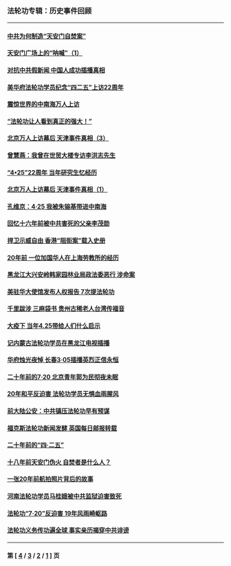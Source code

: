 ### 法轮功专辑：历史事件回顾
---
#### [中共为何制造“天安门自焚案”](../../pages/nf5793/n13183270.md?11070430) 
#### [天安门广场上的“呐喊”（1）](../../pages/nf5793/n13105277.md?11070430) 
#### [对抗中共假新闻 中国人成功插播真相](../../pages/nf5793/n12910618.md?11070430) 
#### [美华府法轮功学员纪念“四二五”上访22周年](../../pages/nf5793/n12904445.md?11070430) 
#### [震惊世界的中南海万人上访](../../pages/nf5793/n12903976.md?11070430) 
#### [“法轮功让人看到真正的强大！”](../../pages/nf5793/n12903195.md?11070430) 
#### [北京万人上访幕后 天津事件真相（3）](../../pages/nf5793/n12902807.md?11070430) 
#### [曾慧燕：我曾在世贸大楼专访李洪志先生](../../pages/nf5793/n12898729.md?11070430) 
#### [“4•25”22周年 当年研究生忆经历](../../pages/nf5793/n12894152.md?11070430) 
#### [北京万人上访幕后 天津事件真相（1）](../../pages/nf5793/n12885174.md?11070430) 
#### [孔维京：4·25 我被朱镕基带进中南海](../../pages/nf5793/n12864987.md?11070430) 
#### [回忆十六年前被中共害死的父亲李茂勋](../../pages/nf5793/n12880270.md?11070430) 
#### [捍卫示威自由 香港“阻街案”载入史册](../../pages/nf5793/n12811245.md?11070430) 
#### [20年前 一位加国华人在上海劳教所的经历](../../pages/nf5793/n12707932.md?11070430) 
#### [黑龙江大兴安岭韩家园林业局政法委恶行 涉命案](../../pages/nf5793/n12622815.md?11070430) 
#### [美驻华大使馆发布人权报告 7次提法轮功](../../pages/nf5793/n12520541.md?11070430) 
#### [千里跋涉 三麻袋书 贵州古稀老人台湾传福音](../../pages/nf5793/n12198750.md?11070430) 
#### [大疫下 当年4.25带给人们什么启示](../../pages/nf5793/n12058565.md?11070430) 
#### [记内蒙古法轮功学员在黑龙江电视插播](../../pages/nf5793/n11699194.md?11070430) 
#### [华府烛光夜悼 长春3·05插播英烈正信永恒](../../pages/nf5793/n11397432.md?11070430) 
#### [二十年前的7·20 北京青年郭为民彻夜未眠](../../pages/nf5793/n11354195.md?11070430) 
#### [20年和平反迫害 法轮功学员无惧血雨腥风](../../pages/nf5793/n11348279.md?11070430) 
#### [前大陆公安：中共镇压法轮功早有预谋](../../pages/nf5793/n11352168.md?11070430) 
#### [福克斯法轮功新闻发酵  英国每日邮报转载](../../pages/nf5793/n11285952.md?11070430) 
#### [二十年前的“四·二五”](../../pages/nf5793/n11207639.md?11070430) 
#### [十八年前天安门伪火 自焚者是什么人？](../../pages/nf5793/n10996556.md?11070430) 
#### [一张20年前航拍照片背后的故事](../../pages/nf5793/n10693797.md?11070430) 
#### [河南法轮功学员马桂娥被中共监狱迫害致死](../../pages/nf5793/n10684974.md?11070430) 
#### [法轮功“7‧20”反迫害 19年风雨崎岖路](../../pages/nf5793/n10570834.md?11070430) 
#### [法轮功义务传功遍全球 事实亲历揭穿中共诽谤](../../pages/nf5793/n10581061.md?11070430) 

---
#### 第 [ [4](./4.md?11070430) / [3](./3.md?11070430) / [2](./2.md?11070430) / [1](./1.md?11070430) ] 页
